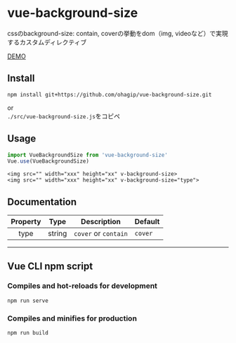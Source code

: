 # vue-background-size  
cssのbackground-size: contain, coverの挙動をdom（img, videoなど）で実現するカスタムディレクティブ

[DEMO](https://ohagip.github.io/vue-background-size/)

## Install
```
npm install git+https://github.com/ohagip/vue-background-size.git
```
or  
`./src/vue-background-size.js`をコピペ

## Usage
```js
import VueBackgroundSize from 'vue-background-size'
Vue.use(VueBackgroundSize)
```

```vue
<img src="" width="xxx" height="xx" v-background-size>
<img src="" width="xxx" height="xx" v-background-size="type">
```

## Documentation
| Property | Type | Description | Default |
|:--------:|:----:|-------------|---------|
| type | string | `cover` or `contain` | `cover` |

---
## Vue CLI npm script

### Compiles and hot-reloads for development
```
npm run serve
```

### Compiles and minifies for production
```
npm run build
```